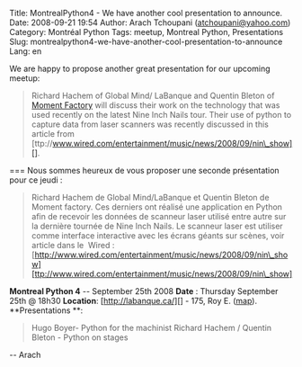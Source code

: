Title: MontrealPython4 - We have another cool presentation to announce.
Date: 2008-09-21 19:54
Author: Arach Tchoupani (atchoupani@yahoo.com)
Category: Montréal Python
Tags: meetup, Montreal Python, Presentations
Slug: montrealpython4-we-have-another-cool-presentation-to-announce
Lang: en

We are happy to propose another great presentation for our upcoming
meetup:

> Richard Hachem of Global Mind/ LaBanque and Quentin Bleton of [Moment
> Factory][] will discuss their work on the technology that was used
> recently on the latest Nine Inch Nails tour. Their use of python to
> capture data from laser scanners was recently discussed in this
> article from
> [ttp://www.wired.com/entertainment/music/news/2008/09/nin\_show][].

=== Nous sommes heureux de vous proposer une seconde présentation pour
ce jeudi :

> Richard Hachem de Global Mind/LaBanque et Quentin Bleton de Moment
> factory. Ces derniers ont réalisé une application en Python afin de
> recevoir les données de scanneur laser utilisé entre autre sur la
> dernière tournée de Nine Inch Nails. Le scanneur laser est utiliser
> comme interface interactive avec les écrans géants sur scènes, voir
> article dans le  Wired :
> [http://www.wired.com/entertainment/music/news/2008/09/nin\_show][ttp://www.wired.com/entertainment/music/news/2008/09/nin\_show]

**Montreal Python 4** -- September 25th 2008 **Date** : Thursday
September 25th @ 18h30 **Location**: [http://labanque.ca/][] - 175, Roy
E. ([map][]). **Presentations **:

> Hugo Boyer- Python for the machinist Richard Hachem / Quentin Bleton -
> Python on stages

-- Arach

  [Moment Factory]: http://www.momentfactory.com/ "Moment Factory"
  [ttp://www.wired.com/entertainment/music/news/2008/09/nin\_show]: http://www.wired.com/entertainment/music/news/2008/09/nin_show
  [http://labanque.ca/]: http://labanque.ca/ "http://labanque.ca/"
  [map]: http://maps.google.com/maps?f=q&hl=en&geocode=&q=175,+roy+est&sll=45.52001,-73.579029&sspn=0.009547,0.017445&ie=UTF8&ll=45.517053,-73.574581&spn=0.009547,0.017445&t=h&z=16&iwloc=addr
    "http://maps.google.com/maps?f=q&hl=en&geocode=&q=175,+roy+est&sll=45.52001,-73.579029&sspn=0.009547,0.017445&ie=UTF8&ll=45.517053,-73.574581&spn=0.009547,0.017445&t=h&z=16&iwloc=addr"
